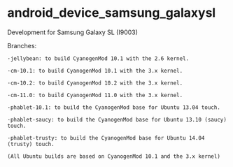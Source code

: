 android_device_samsung_galaxysl
===============================

Development for Samsung Galaxy SL (I9003)

Branches: 

	·jellybean: to build CyanogenMod 10.1 with the 2.6 kernel. 

	·cm-10.1: to build CyanogenMod 10.1 with the 3.x kernel.
	
	·cm-10.2: to build CyanogenMod 10.2 with the 3.x kernel.
	
	·cm-11.0: to build CyanogenMod 11.0 with the 3.x kernel.
	
	·phablet-10.1: to build the CyanogenMod base for Ubuntu 13.04 touch. 
	
	·phablet-saucy: to build the CyanogenMod base for Ubuntu 13.10 (saucy) touch.
	
	·phablet-trusty: to build the CyanogenMod base for Ubuntu 14.04 (trusty) touch.
	
	(All Ubuntu builds are based on CyanogenMod 10.1 and the 3.x kernel)
